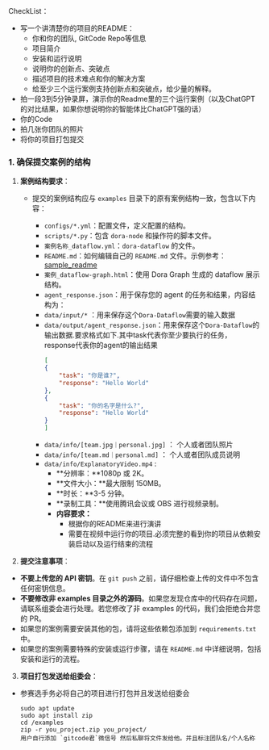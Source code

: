 CheckList：
- 写一个讲清楚你的项目的README：
    - 你和你的团队, GitCode Repo等信息
    - 项目简介
    - 安装和运行说明
    - 说明你的创新点、突破点
    - 描述项目的技术难点和你的解决方案
    - 给至少三个运行案例支持创新点和突破点，给少量的解释。
- 拍一段3到5分钟录屏，演示你的Readme里的三个运行案例（以及ChatGPT的对比结果，如果你想说明你的智能体比ChatGPT强的话）
- 你的Code
- 拍几张你团队的照片 
- 将你的项目打包提交

### 1. 确保提交案例的结构

1. **案例结构要求**：

    - 提交的案例结构应与 `examples` 目录下的原有案例结构一致，包含以下内容：

        - `configs/*.yml`：配置文件，定义配置的结构。
        - `scripts/*.py`：包含 `dora-node` 和操作符的脚本文件。
        - `案例名称_dataflow.yml`：`dora-dataflow` 的文件。
        - `README.md`：如何编辑自己的 `README.md` 文件。示例参考：[sample_readme](sample_readme.md)
        - `案例_dataflow-graph.html`：使用 Dora Graph 生成的 dataflow 展示结构。
        - `agent_response.json`：用于保存您的 agent 的任务和结果，内容结构为：
        - `data/input/*` ：用来保存这个`Dora-Dataflow`需要的输入数据
        - `data/output/agent_response.json`：用来保存这个`Dora-Dataflow`的输出数据.要求格式如下.其中task代表你至少要执行的任务，response代表你的agent的输出结果
            ```json
           [
            {
                "task": "你是谁?",
                "response": "Hello World"
            },
            {
                "task": "你的名字是什么?",
                "response": "Hello World"
            }
          ]
          ```
        - `data/info/[team.jpg｜personal.jpg]` ： 个人或者团队照片
        - `data/info/[team.md｜personal.md]` ： 个人或者团队成员说明
        - `data/info/ExplanatoryVideo.mp4` : 
            - **分辨率：**1080p 或 2K。
            - **文件大小：**最大限制 150MB。
            - **时长：**3-5 分钟。
            - **录制工具：**使用腾讯会议或 OBS 进行视频录制。
            - **内容要求：**
              - 根据你的README来进行演讲
              - 需要在视频中运行你的项目.必须完整的看到你的项目从依赖安装启动以及运行结束的流程
    
2. **提交注意事项**：
  - **不要上传您的 API 密钥**。在 `git push` 之前，请仔细检查上传的文件中不包含任何密钥信息。
  - **不要修改非 examples 目录之外的源码**。如果您发现仓库中的代码存在问题，请联系组委会进行处理。若您修改了非 examples 的代码，我们会拒绝合并您的 PR。
  - 如果您的案例需要安装其他的包，请将这些依赖包添加到 `requirements.txt` 中。
  - 如果您的案例需要特殊的安装或运行步骤，请在 `README.md` 中详细说明，包括安装和运行的流程。

3. **项目打包发送给组委会**：
  - 参赛选手务必将自己的项目进行打包并且发送给组委会
    ~~~
    sudo apt update
    sudo apt install zip
    cd /examples 
    zip -r you_project.zip you_project/
    用户自行添加 `gitcode君`微信号 然后私聊将文件发给他。并且标注团队名/个人名称
    ~~~
